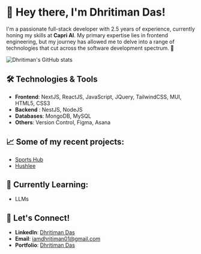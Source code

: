 # 👋 Hey there, I'm Dhritiman Das!

I'm a passionate full-stack developer with 2.5 years of experience, currently honing my skills at **Capri AI**. My primary expertise lies in frontend engineering, but my journey has allowed me to delve into a range of technologies that cut across the software development spectrum. 🚀

![Dhritiman's GitHub stats](https://github-readme-stats.vercel.app/api?username=Dhritiman-Das&show_icons=true&theme=tokyonight)

## 🛠️ Technologies & Tools

- **Frontend**: NextJS, ReactJS, JavaScript, JQuery, TailwindCSS, MUI, HTML5, CSS3
- **Backend** : NestJS, NodeJS
- **Databases**: MongoDB, MySQL
- **Others**: Version Control, Figma, Asana

## 📈 Some of my recent projects:
- [Sports Hub](https://github.com/SportsAppv2/WebApp)
- [Hushlee](https://github.com/Dhritiman-Das/hushlee)

## 🌱 Currently Learning:
- LLMs

## 📣 Let's Connect!
- **LinkedIn**: [Dhritiman Das](https://www.linkedin.com/in/iamdhritiman01/)
- **Email**: [iamdhritiman01@gmail.com](mailTo:iamdhritiman01@gmail.com)
- **Portfolio**: [Dhritiman Das](https://dhritimandas.com/)

